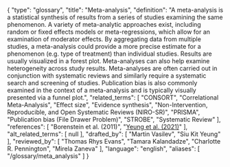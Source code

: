 {
    "type": "glossary",
    "title": "Meta-analysis",
    "definition": "A meta-analysis is a statistical synthesis of results from a series of studies examining the same phenomenon. A variety of meta-analytic approaches exist, including random or fixed effects models or meta-regressions, which allow for an examination of moderator effects. By aggregating data from multiple studies, a meta-analysis could provide a more precise estimate for a phenomenon (e.g. type of treatment) than individual studies. Results are usually visualized in a forest plot. Meta-analyses can also help examine heterogeneity across study results. Meta-analyses are often carried out in conjunction with systematic reviews and similarly require a systematic search and screening of studies. Publication bias is also commonly examined in the context of a meta-analysis and is typically visually presented via a funnel plot.",
    "related_terms": [
        "CONSORT",
        "Correlational Meta-Analysis",
        "Effect size",
        "Evidence synthesis",
        "Non-Intervention, Reproducible, and Open Systematic Reviews (NIRO-SR)",
        "PRISMA",
        "Publication bias (File Drawer Problem)",
        "STROBE",
        "Systematic Review"
    ],
    "references": [
        "Borenstein et al. (2011)",
        "[Yeung et al. (2021)](https://osf.io/ytgrp/)"
    ],
    "alt_related_terms": [
        null
    ],
    "drafted_by": [
        "Martin Vasilev",
        "Siu Kit Yeung"
    ],
    "reviewed_by": [
        "Thomas Rhys Evans",
        "Tamara Kalandadze",
        "Charlotte R. Pennington",
        "Mirela Zaneva"
    ],
    "language": "english",
    "aliases": [
        "/glossary/meta_analysis"
    ]
}